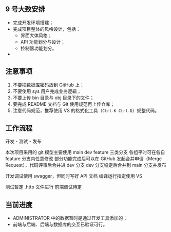 ## 9 号大致安排

- 完成开发环境搭建；
- 完成项目整体的风格设计，包括：
    - 界面大体风格；
    - API 功能划分与设计；
    - 控制器功能划分。
- 

## 注意事项

1. 不要把数据库密码放到 GitHub 上；
2. 不要使用 sys 用户完成业务逻辑；
3. 不要上传 bin 目录与 obj 目录下的文件；
4. 要完成 README 文档与 Git 使用规范再上传仓库；
5. 注意代码规范，推荐使用 VS 的格式化工具（`Ctrl-K Ctrl-D`）规整代码。

## 工作流程

开发 - 测试 - 发布

本次项目采用的 git 模型主要使用 main dev feature 三类分支
各组平时可在各自 feature 分支内任意修改
部分功能完成后可以在 GitHub 发起合并申请（Merge Request），代码评审后合并进 dev 分支
dev 分支稳定后合并到 main 分支并发布

开发调试使用 swagger，但同时写好 API 文档
编译运行指定使用 VS

测试暂定 .http 文件进行
前端调试待定

## 当前进度

- ADMINISTRATOR 中的数据暂时是通过开发工具添加的；
- 前端与后端、后端与数据库的交互已验证可行。


